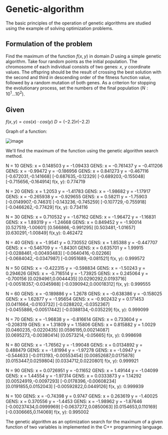 # Genetic-algorithm

The basic principles of the operation of genetic algorithms are studied using the example of solving optimization problems.

## Formulation of the problem

Find the maximum of the function $f(x,y)$ in domain $D$ using a simple genetic algorithm. Take four random points as the initial population. The chromosome of each individual consists of two genes: $x$, $y$ coordinate values. The offspring should be the result of crossing the best solution with the second and third in descending order of the fitness function value, followed by a random mutation of both genes. As a criterion for stopping the evolutionary process, set the numbers of the final population $(N: 10^1...10^2)$.

## Given

$f(x,y)=cos(x)⋅cos(y)$
$D=(-2.2)r(-2.2)$

Graph of a function:

![image](https://github.com/IsmElnur/Genetic-algorithm/assets/37519575/3b83f7b9-1eef-4a4e-9a33-2f59b50c05f6)

We'll find the maximum of the function using the genetic algorithm search method.

N = 10
GENS:  x = 0.148503             y = -1.09433
GENS:  x = -0.761437            y = -0.411206
GENS:  x = -0.99472             y = -0.186956
GENS:  x = 0.841273             y = -0.467116
[-0.672031,-0.141668]   [-0.687635,-0.12329]    [-0.689203,-0.155048]   [-0.715656,-0.164914]   f(x, y):          0.774719

N = 20
GENS:  x = 1.2053       y = -1.41783
GENS:  x = -1.98682             y = -1.17917
GENS:  x = -0.265938            y = -0.929655
GENS:  x = 0.58211              y = -1.75903
[-0.0149907,-0.74631]   [-0.143236,-0.745259]   [-0.107729,-0.755918]   [-0.0466262,-0.77429]   f(x, y):          0.734116

N = 30
GENS:  x = 0.710532             y = -1.67162
GENS:  x = -1.96472             y = -1.16831
GENS:  x = 1.89319              y = -1.24668
GENS:  x = 0.849452             y = -1.90014
[0.527519,-1.00601]     [0.566866,-0.991295]    [0.503481,-1.01657]     [0.630291,-1.00849]     f(x,y):          0.462472

N = 40
GENS:  x = -1.9541              y = 0.730552
GENS:  x = 1.85388              y = -0.447707
GENS:  x = -0.546709            y = -1.84301
GENS:  x = 0.635701             y = 1.99915
[-0.0288461,-0.00493483]        [-0.0640416,-0.02266]   [-0.0684042,-0.0347987] [-0.0951689,-0.081521]  f(x, y):          0.999572

N = 50
GENS:  x = -0.422315            y = -0.598834
GENS:  x = -1.50243             y = 0.294626
GENS:  x = -0.716514            y = -1.73925
GENS:  x = 0.245064             y = -0.700156
[0.0294961,0.0044435]   [0.0290292,0.0193716]   [-0.00518357,-0.0345988]        [-0.0390942,0.00018312] f(x, y):          0.999555

N = 60
GENS:  x = -0.189886            y = 1.2678
GENS:  x = -0.638386            y = -0.158025
GENS:  x = 1.62877              y = -1.95654
GENS:  x = -0.902432            y = 0.171453
[0.0411664,-0.0103732]  [-0.0288202,-0.0352367] [-0.0455886,-0.00517442]        [-0.0388134,-0.035229]  f(x, y):          0.999099

N = 70
GENS:  x = -1.96838             y = -0.816614
GENS:  x = 0.733604             y = -0.208319
GENS:  x = 1.31809              y = 1.15806
GENS:  x = 0.815882             y = 1.0029
[0.0460235,-0.0220435]  [0.0596195,0.00214087]  [0.0695273,-0.00380414] [0.0573214,-0.05665]    f(x, y):          0.998698

N = 80
GENS:  x = -1.76562             y = -1.99048
GENS:  x = 0.0134892            y = 0.488479
GENS:  x = -1.81994             y = -1.97278
GENS:  x = -1.0947              y = -0.544633
[-0.0113193,-0.00553454]        [0.00852687,0.0175878]  [0.0153447,0.0259804]   [0.0334712,0.0220801]   f(x, y):          0.999921

N = 90
GENS:  x = 0.0726951            y = -0.11652
GENS:  x = 1.49144              y = -1.04099
GENS:  x = 1.44554              y = -1.97314
GENS:  x = 0.0333873            y = 1.14292
[0.00524919,-0.0097293] [-0.0178396,-0.00608234]        [0.0191855,0.0152043]   [-0.00592822,0.0449126] f(x, y):          0.999939

N = 100
GENS:  x = -0.74398             y = 0.9747
GENS:  x = 0.263619             y = -1.40025
GENS:  x = 0.370556             y = -1.4453
GENS:  x = -1.98962             y = -1.87646
[-0.00237434,0.0999969] [-0.0637272,0.0850063]  [0.0154653,0.110169]    [-0.0306665,0.114069]   f(x, y):          0.995002

The genetic algorithm as an optimization search for the maximum of a given function of two variables is implemented in the C++ programming language.
